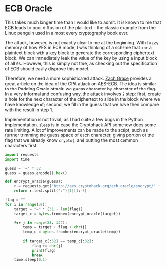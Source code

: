 # ECB Oracle

This takes much longer time than I would  like to admit. It is known to me that ECB leads to poor diffusion of the plaintext - the classic example from the Linux penguin used in almost every cryptography book ever. 

The attack, however, is not exactly clear to me at the beginning. With fuzzy memory of how AES in ECB mode, I was thinking of a scheme that `xor` a plaintext block with a key block to generate the corresponding ciphertext block. We can immediately leak the value of the key by using a input block of all `0`s. However, this is simply not true, as checking out the specification of ECB should easily disprove this model. 

Therefore, we need a more sophisticated attack. [Zach Grace](https://zachgrace.com/posts/attacking-ecb/) provides a great article on the idea of the CPA attack on AES-ECB. The idea is similar to the Padding Oracle attack: we guess character by character of the flag. In a very informal and confusing way, the attack involves 2 step: first, create a hole for the next character of the ciphertext to slide in the block where we have knowledge of; second, we fill in the guess that we have then compare with the result in step 1.

Implementation is not trivial, as I had quite a few bugs in the Python implementation. `sleep` is in case the Cryptohack API somehow does some rate limiting. A lot of improvements can be made to the script, such as further trimming the guess space of each character, giving portion of the flag that we already know `crypto{`, and putting the most common characters first.

```python
import requests 
import time 

guess = '=' * 32
guess = guess.encode().hex()

def encrypt_oracle(guess):
    r = requests.get("http://aes.cryptohack.org/ecb_oracle/encrypt/" + guess.encode().hex())
    return r.text.split(":")[1][1:-3]

flag = ""
for i in range(32):
    target = "=" * (31 - len(flag))
    target_c = bytes.fromhex(encrypt_oracle(target))
      
    for j in range(33, 127):
        temp = target + flag + chr(j)
        temp_c = bytes.fromhex(encrypt_oracle(temp))
        
        if target_c[:32] == temp_c[:32]:
            flag += chr(j)
            print(flag)
            break 
    time.sleep(0.1)
```